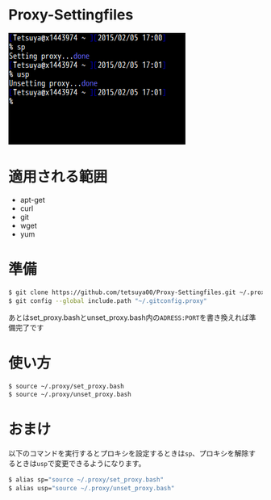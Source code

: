 # Proxy-Settingfiles
![Screenshot](/Proxy-Settingfiles.png)

# 適用される範囲
* apt-get
* curl
* git
* wget
* yum

# 準備
```bash
$ git clone https://github.com/tetsuya00/Proxy-Settingfiles.git ~/.proxy
$ git config --global include.path "~/.gitconfig.proxy"
```

あとはset_proxy.bashとunset_proxy.bash内の`ADRESS:PORT`を書き換えれば準備完了です

# 使い方
```bash
$ source ~/.proxy/set_proxy.bash
$ source ~/.proxy/unset_proxy.bash
```
# おまけ
以下のコマンドを実行するとプロキシを設定するときは`sp`、プロキシを解除するときは`usp`で変更できるようになります。
```bash
$ alias sp="source ~/.proxy/set_proxy.bash"
$ alias usp="source ~/.proxy/unset_proxy.bash"
```
